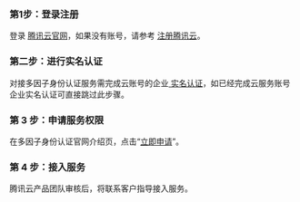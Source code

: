 ### 第1步：登录注册
登录 [腾讯云官网](https://cloud.tencent.com/)，如果没有账号，请参考 [注册腾讯云](https://cloud.tencent.com/document/product/378/17985)。

### 第二步：进行实名认证
对接多因子身份认证服务需完成云账号的企业[ 实名认证](https://console.cloud.tencent.com/developer/auth)，如已经完成云服务账号企业实名认证可直接跳过此步骤。

### 第 3 步：申请服务权限
在多因子身份认证官网介绍页，点击“[立即申请]()”。

### 第 4 步：接入服务
腾讯云产品团队审核后，将联系客户指导接入服务。
